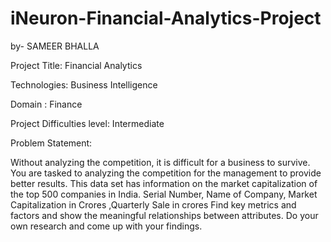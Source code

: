 # iNeuron-Financial-Analytics-Project
by- SAMEER BHALLA

Project Title: Financial Analytics

Technologies: Business Intelligence

Domain : Finance

Project Difficulties level: Intermediate

Problem Statement:

Without analyzing the competition, it is difficult for a business to survive.
You are tasked to analyzing the competition for the management to provide better results.
This data set has information on the market capitalization of the top 500 companies in India.
Serial Number, Name of Company, Market Capitalization in Crores ,Quarterly Sale in crores
Find key metrics and factors and show the meaningful relationships between attributes.
Do your own research and come up with your findings.


